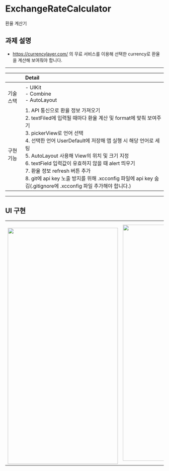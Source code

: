 # ExchangeRateCalculator
환율 계산기

## 과제 설명

- https://currencylayer.com/ 의 무료 서비스를 이용해 선택한 currency로 환율을 계산해 보여줘야 합니다.

---

|                   |                                                                                                                                                                                                                              Detail                                                                                                                                                                                                                             |
|-------------------|:---------------------------------------------------------------------------------------------------------------------------------------------------------------------------------------------------------------------------------------------------------------------------------------------------------------------------------------------------------------------------------------------------------------------------------------------------------------|
| <br>기술 스택     | - UIKit<br>- Combine<br>- AutoLayout                                                                                                                                                                                                                                                                                                                                                                                                                            |
| <br><br>구현 기능 | 1. API 통신으로 환율 정보 가져오기<br>2. textFiled에 입력될 때마다 환율 계산 및 format에 맞춰 보여주기<br>3. pickerView로 언어 선택<br>4. 선택한 언어 UserDefault에 저장해 앱 실행 시 해당 언어로 세팅<br>5. AutoLayout 사용해 View의 위치 및 크기 지정<br>6. textField 입력값이 유효하지 않을 때 alert 띄우기<br>7. 환율 정보 refresh 버튼 추가<br>8. git에 api key 노출 방지를 위해 .xcconfig 파일에 api key 숨김(.gitignore에 .xcconfig 파일 추가해야 합니다.) |


---

## UI 구현

|                                                                                                                                               |                                                                                                                                           |
|-----------------------------------------------------------------------------------------------------------------------------------------------|:-----------------------------------------------------------------------------------------------------------------------------------------:|
| <br><img src="https://github.com/sma96/ExchangeRateCalculator/assets/85234735/b0daa4e9-c237-4722-a0d6-03f3f819c217" width="350" height="750"> | <img src="https://github.com/sma96/ExchangeRateCalculator/assets/85234735/9954d8ae-67ae-47cf-b37c-0d0160f4c9e0" width="350" height="750"> |

